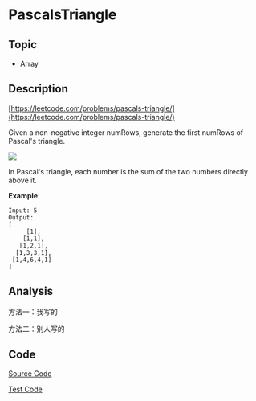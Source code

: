 # PascalsTriangle #

## Topic

- Array

## Description

[https://leetcode.com/problems/pascals-triangle/](https://leetcode.com/problems/pascals-triangle/)

Given a non-negative integer numRows, generate the first numRows of Pascal's triangle.

![](https://upload.wikimedia.org/wikipedia/commons/0/0d/PascalTriangleAnimated2.gif)

In Pascal's triangle, each number is the sum of the two numbers directly above it.

**Example**:

```
Input: 5
Output:
[
     [1],
    [1,1],
   [1,2,1],
  [1,3,3,1],
 [1,4,6,4,1]
]
```

## Analysis

方法一：我写的

方法二：别人写的

## Code

[Source Code](PascalsTriangle.java)

[Test Code](../../../../../test/java/com/lun/easy/PascalsTriangleTest.java)

